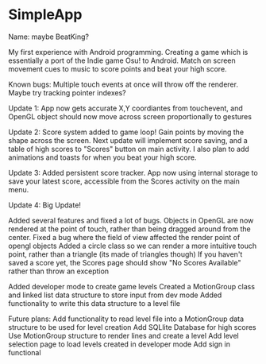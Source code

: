 # SimpleApp

Name: maybe BeatKing?

My first experience with Android programming.
Creating a game which is essentially a port of the Indie game Osu! to Android.
Match on screen movement cues to music to score points and beat your high score.

Known bugs: Multiple touch events at once will throw off the renderer. Maybe try tracking pointer indexes?

Update 1: App now gets accurate X,Y coordiantes from touchevent, and OpenGL object should now move across screen proportionally to gestures

Update 2: Score system added to game loop! Gain points by  moving the shape across the screen. Next update will implement score saving, and a table of high scores to "Scores" button on main activity. I also plan to add animations and toasts for when you beat your high score.

Update 3: Added persistent score tracker. App now using internal storage to save your latest score, accessible from the Scores activity on the main menu.

Update 4: Big Update!

Added several features and fixed a lot of bugs.
Objects in OpenGL are now rendered at the point of touch, rather than being dragged around from the center.
Fixed a bug where the field of view affected the render point of opengl objects
Added a circle class so we can render a more intuitive touch point, rather than a triangle (its made of triangles though)
If you haven't saved a score yet, the Scores page should show "No Scores Available" rather than throw an exception

Added developer mode to create game levels
Created a MotionGroup class and linked list data structure to store input from dev mode
Added functionality to write this data structure to a level file

Future plans:
Add functionality to read level file into a MotionGroup data structure to be used for level creation
Add SQLlite Database for high scores
Use MotionGroup structure to render lines and create a level
Add level selection page to load levels created in developer mode
Add sign in functional
